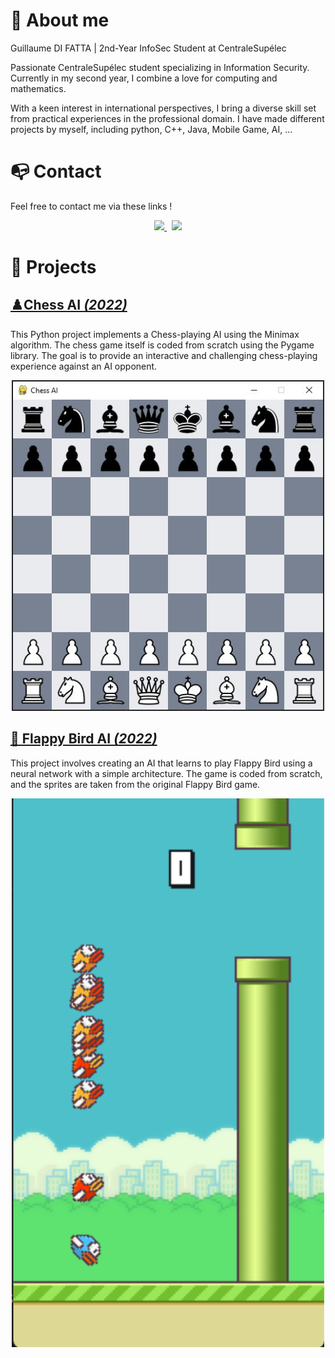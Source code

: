 <!--
**Atafid/Atafid** is a ✨ _special_ ✨ repository because its `README.md` (this file) appears on your GitHub profile.

Here are some ideas to get you started:

- 🔭 I’m currently working on ...
- 🌱 I’m currently learning ...
- 👯 I’m looking to collaborate on ...
- 🤔 I’m looking for help with ...
- 💬 Ask me about ...
- 📫 How to reach me: ...
- 😄 Pronouns: ...
- ⚡ Fun fact: ...
-->

# 👦 About me

Guillaume DI FATTA | 2nd-Year InfoSec Student at CentraleSupélec

Passionate CentraleSupélec student specializing in Information Security. Currently in my second year, I combine a love for computing and mathematics.

With a keen interest in international perspectives, I bring a diverse skill set from practical experiences in the professional domain.
I have made different projects by myself, including python, C++, Java, Mobile Game, AI, ...

# 📭 Contact

Feel free to contact me via these links !

<p align="center">
	<a href="https://www.linkedin.com/in/guillaume-di-fatta-0441a3253/">
		<img src="https://img.shields.io/badge/-LINKEDIN-0077B5?style=for-the-badge&logo=linkedin&logoColor=white">
	</a>
	<span>&nbsp;</span>
	<a href="mailto:guillaume.difatta@student-cs.fr">
		<img src="https://img.shields.io/badge/Microsoft_Outlook-0078D4?style=for-the-badge&logo=microsoft-outlook&logoColor=white">
	</a>
</p>

# 📂 Projects

## [♟️Chess AI *(2022)*](https://github.com/Atafid/Chess-AI)

This Python project implements a Chess-playing AI using the Minimax algorithm. The chess game itself is coded from scratch using the Pygame library. The goal is to provide an interactive and challenging chess-playing experience against an AI opponent.

<p align="center">
	<a href="https://github.com/Atafid/Chess-AI"><img src="https://raw.githubusercontent.com/Atafid/Chess-AI/main/ressources/img/game.JPG" width="500"></a>
</p>

## [🐤 Flappy Bird AI *(2022)*](https://github.com/Atafid/AI-Flappy-Bird)

This project involves creating an AI that learns to play Flappy Bird using a neural network with a simple architecture. The game is coded from scratch, and the sprites are taken from the original Flappy Bird game.

<p align="center">
	<a href="https://github.com/Atafid/AI-Flappy-Bird"><img src="https://raw.githubusercontent.com/Atafid/AI-Flappy-Bird/master/ressources/img/demo.png" width="500"></a>
</p>
